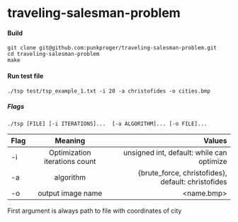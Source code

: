 # traveling-salesman-problem

#### Build
```
git clone git@github.com:punkproger/traveling-salesman-problem.git
cd traveling-salesman-problem
make
```

#### Run test file
```
./tsp test/tsp_example_1.txt -i 20 -a christofides -o cities.bmp
```

##### Flags
`./tsp [FILE] [-i ITERATIONS]...  [-a ALGORITHM]... [-o FILE]...`

| Flag          | Meaning       | Values|
| ------------- |:-------------:| -----:|
| -i            | Optimization iterations count | unsigned int, default: while can optimize |
| -a            | algorithm |   {brute_force, christofides}, default: christofides |
| -o            | output image name      |    <name.bmp> |

First argument is always path to file with coordinates of city
